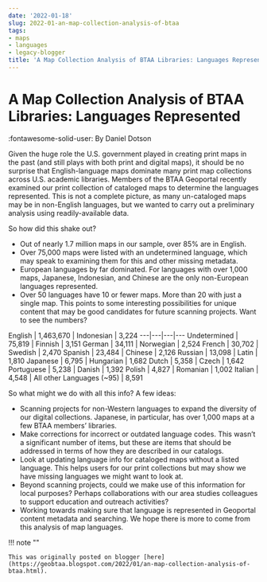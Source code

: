 ```yaml
---
date: '2022-01-18'
slug: 2022-01-an-map-collection-analysis-of-btaa
tags:
- maps
- languages
- legacy-blogger
title: 'A Map Collection Analysis of BTAA Libraries: Languages Represented'
---
```


# A Map Collection Analysis of BTAA Libraries: Languages Represented

:fontawesome-solid-user: By Daniel Dotson 

Given the huge role the U.S. government played in creating print maps in the past (and still plays with both print and digital maps), it should be no surprise that English-language maps dominate many print map collections across U.S. academic libraries. Members of the BTAA Geoportal recently examined our print collection of cataloged maps to determine the languages represented. This is not a complete picture, as many un-cataloged maps may be in non-English languages, but we wanted to carry out a preliminary analysis using readily-available data. <!-- more -->

So how did this shake out?

 * Out of nearly 1.7  million maps in our sample, over 85% are in English.
 * Over 75,000 maps were listed with an undetermined language, which may speak to examining them for this and other missing metadata.
 * European languages by far dominated. For languages with over 1,000 maps, Japanese, Indonesian, and Chinese are the only non-European languages represented.
 * Over 50 languages have 10 or fewer maps. More than 20 with just a single map. This points to some interesting possibilities for unique content that may be good candidates for future scanning projects. Want to see the numbers? 

English | 1,463,670 | Indonesian | 3,224 ---|---|---|--- Undetermined | 75,819 | Finnish | 3,151 German | 34,111 | Norwegian | 2,524 French | 30,702 | Swedish | 2,470 Spanish | 23,484 | Chinese | 2,126 Russian | 13,098 | Latin | 1,810 Japanese | 6,795 | Hungarian | 1,682 Dutch | 5,358 | Czech | 1,642 Portuguese | 5,238 | Danish | 1,392 Polish | 4,827 | Romanian | 1,002 Italian | 4,548 | All other Languages (~95) | 8,591 

So what might we do with all this info? A few ideas:

 * Scanning projects for non-Western languages to expand the diversity of our digital collections. Japanese, in particular, has over 1,000 maps at a few BTAA members’ libraries.
 * Make corrections for incorrect or outdated language codes. This wasn’t a significant number of items, but these are items that should be addressed in terms of how they are described in our catalogs.
 * Look at updating language info for cataloged maps without a listed language. This helps users for our print collections but may show we have missing languages we might want to look at.
 * Beyond scanning projects, could we make use of this information for local purposes? Perhaps collaborations with our area studies colleagues to support education and outreach activities?
 * Working towards making sure that language is represented in Geoportal content metadata and searching. We hope there is more to come from this analysis of map languages.

!!! note ""

	This was originally posted on blogger [here](https://geobtaa.blogspot.com/2022/01/an-map-collection-analysis-of-btaa.html).

